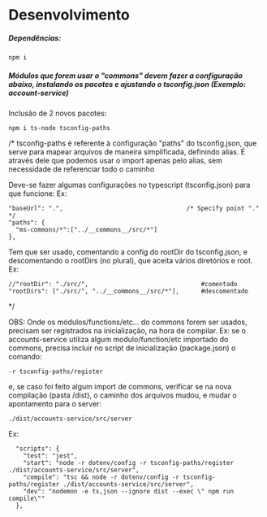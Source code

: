 # Desenvolvimento
##### Dependências:

<!--* Foram copiados e filtradoos os conteúdos e configurações de account-service, tsconfig.json, package.json, jest.config.js, .gitignore --->
<!--* npm i para instalar as dependências necessárias que incluímos no package.json -->
`npm i` 


##### Módulos que forem usar o "__commons__" devem fazer a configuração abaixo, instalando os pacotes e ajustando o tsconfig.json (Exemplo: account-service)
Inclusão de 2 novos pacotes:

`npm i ts-node tsconfig-paths`

/*
tsconfig-paths é referente à configuração "paths" do tsconfig.json, que serve para mapear arquivos de maneira simplificada, definindo alias. É através dele que podemos usar o import apenas pelo alias, sem necessidade de referenciar todo o caminho

Deve-se fazer algumas configurações no typescript (tsconfig.json) para que funcione:
Ex:

    "baseUrl": ".",                                  /* Specify point "." */
    "paths": {
      "ms-commons/*":["../__commons__/src/*"]
    }, 

Tem que ser usado,  comentando a config do rootDir do tsconfig.json, e descomentando o rootDirs (no plural), que aceita vários diretórios e root.
Ex:

    //"rootDir": "./src/",                               #comentado
    "rootDirs": ["./src/", "../__commons__/src/*"],      #descomentado

*/

OBS: Onde os módulos/functions/etc... do commons forem ser usados, precisam ser registrados na inicialização, na hora de compilar.
Ex: se o accounts-service utiliza algum modulo/function/etc importado do commons, precisa incluir no script de inicialização (package.json) o comando:

`-r tsconfig-paths/register`

e, se caso foi feito algum import de commons, verificar se na nova compilação (pasta /dist), o caminho dos arquivos mudou, e mudar o apontamento para o server:

`./dist/accounts-service/src/server`

Ex:

```
  "scripts": {
    "test": "jest",
    "start": "node -r dotenv/config -r tsconfig-paths/register ./dist/accounts-service/src/server",
    "compile": "tsc && node -r dotenv/config -r tsconfig-paths/register ./dist/accounts-service/src/server",
    "dev": "nodemon -e ts,json --ignore dist --exec \" npm run compile\""
  },
```